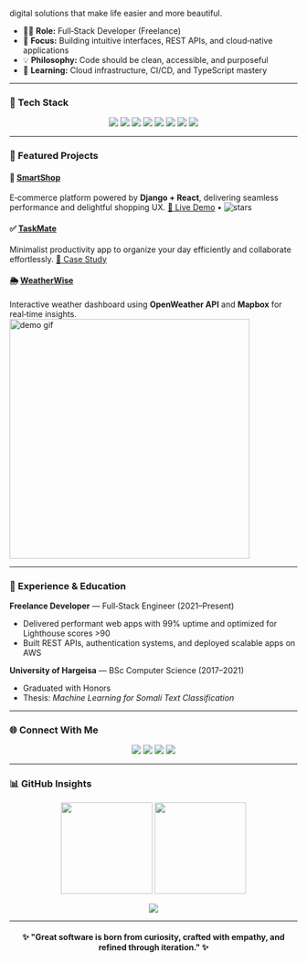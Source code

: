 digital solutions that make life easier and more beautiful.

* 🧑‍💻 **Role:** Full‑Stack Developer (Freelance)
* 🎯 **Focus:** Building intuitive interfaces, REST APIs, and cloud‑native applications
* 💡 **Philosophy:** Code should be clean, accessible, and purposeful
* 🌱 **Learning:** Cloud infrastructure, CI/CD, and TypeScript mastery

---

### 🧰 Tech Stack

<p align="center">
  <img src="https://img.shields.io/badge/Frontend-React-informational?style=flat&logo=react" />
  <img src="https://img.shields.io/badge/Backend-Django-informational?style=flat&logo=django" />
  <img src="https://img.shields.io/badge/Language-Python-informational?style=flat&logo=python" />
  <img src="https://img.shields.io/badge/Language-JavaScript-informational?style=flat&logo=javascript" />
  <img src="https://img.shields.io/badge/Database-PostgreSQL-informational?style=flat&logo=postgresql" />
  <img src="https://img.shields.io/badge/Cloud-AWS-informational?style=flat&logo=amazonaws" />
  <img src="https://img.shields.io/badge/Tools-Docker-informational?style=flat&logo=docker" />
  <img src="https://img.shields.io/badge/Version_Control-Git-informational?style=flat&logo=git" />
</p>

---

### 🌟 Featured Projects

#### 🛒 [SmartShop](https://github.com/kaliya/SmartShop)

E‑commerce platform powered by **Django + React**, delivering seamless performance and delightful shopping UX.
[🔗 Live Demo](https://smartshop.demo) • ![stars](https://img.shields.io/github/stars/kaliya/SmartShop?style=social)

#### ✅ [TaskMate](https://github.com/kaliya/TaskMate)

Minimalist productivity app to organize your day efficiently and collaborate effortlessly.
[📘 Case Study](https://kaliya.dev/projects/taskmate)

#### 🌦️ [WeatherWise](https://github.com/kaliya/WeatherWise)

Interactive weather dashboard using **OpenWeather API** and **Mapbox** for real‑time insights. <img alt="demo gif" src="https://raw.githubusercontent.com/kaliya/WeatherWise/main/demo.gif" width="420"/>

---

### 💼 Experience & Education

**Freelance Developer** — Full‑Stack Engineer (2021–Present)

* Delivered performant web apps with 99% uptime and optimized for Lighthouse scores >90
* Built REST APIs, authentication systems, and deployed scalable apps on AWS

**University of Hargeisa** — BSc Computer Science (2017–2021)

* Graduated with Honors
* Thesis: *Machine Learning for Somali Text Classification*

---

### 🌐 Connect With Me

<p align="center">
  <a href="mailto:kaliya@example.com"><img src="https://img.shields.io/badge/Email-kaliya%40example.com-blue?logo=gmail" /></a>
  <a href="https://www.linkedin.com/in/kaliya"><img src="https://img.shields.io/badge/LinkedIn-Kaliya-blue?logo=linkedin" /></a>
  <a href="https://twitter.com/kaliya_dev"><img src="https://img.shields.io/badge/Twitter-@kaliya__dev-blue?logo=twitter" /></a>
  <a href="https://kaliya.dev"><img src="https://img.shields.io/badge/Portfolio-kaliya.dev-brightgreen?logo=firefox" /></a>
</p>

---

### 📊 GitHub Insights

<p align="center">
  <img src="https://github-readme-stats.vercel.app/api?username=kaliya&show_icons=true&theme=radical" height="160" />
  <img src="https://github-readme-stats.vercel.app/api/top-langs/?username=kaliya&layout=compact&theme=radical" height="160"/>
</p>

<p align="center">
  <img src="https://github-profile-trophy.vercel.app/?username=kaliya&theme=onedark&margin-w=10&no-frame=true" />
</p>

---

<h4 align="center">✨ "Great software is born from curiosity, crafted with empathy, and refined through iteration." ✨</h4>
